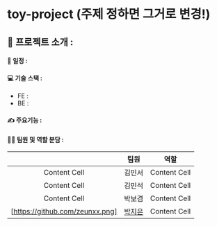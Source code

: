 # toy-project (주제 정하면 그거로 변경!)

## 📌 프로젝트 소개 : 

#### 📅 일정 : 

#### 💻 기술 스택 :
* FE :
* BE :

#### ✍️ 주요기능 : 

#### 👩‍💻  팀원 및 역할 분담 :
|| 팀원 | 역할 |
| :------------: | :------------: | :-------------: |
| Content Cell | 김민서 | Content Cell  |
| Content Cell | 김민석 | Content Cell  |
| Content Cell | 박보겸 | Content Cell  |
| [https://github.com/zeunxx.png] | [박지은](https://github.com/zeunxx) | Content Cell  |

